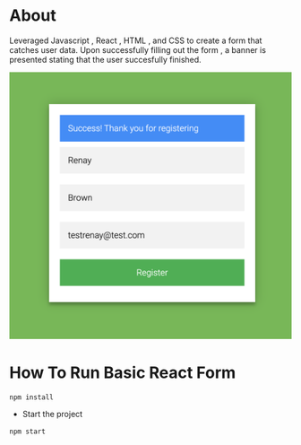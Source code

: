 # About 
Leveraged Javascript , React , HTML , and CSS to create a form that 
catches user data. Upon successfully filling out the form , a banner is 
presented stating that the user succesfully finished. 

![Here is an example of the final product!](/formexample.png "Login")

# How To Run Basic React Form

```
npm install
```
- Start the project 
```
npm start
```



